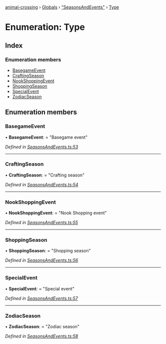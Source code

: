 [animal-crossing](../README.md) › [Globals](../globals.md) › ["SeasonsAndEvents"](../modules/_seasonsandevents_.md) › [Type](_seasonsandevents_.type.md)

# Enumeration: Type

## Index

### Enumeration members

* [BasegameEvent](_seasonsandevents_.type.md#basegameevent)
* [CraftingSeason](_seasonsandevents_.type.md#craftingseason)
* [NookShoppingEvent](_seasonsandevents_.type.md#nookshoppingevent)
* [ShoppingSeason](_seasonsandevents_.type.md#shoppingseason)
* [SpecialEvent](_seasonsandevents_.type.md#specialevent)
* [ZodiacSeason](_seasonsandevents_.type.md#zodiacseason)

## Enumeration members

###  BasegameEvent

• **BasegameEvent**: = "Basegame event"

*Defined in [SeasonsAndEvents.ts:53](https://github.com/Norviah/animal-crossing/blob/267b9fa/module/types/SeasonsAndEvents.ts#L53)*

___

###  CraftingSeason

• **CraftingSeason**: = "Crafting season"

*Defined in [SeasonsAndEvents.ts:54](https://github.com/Norviah/animal-crossing/blob/267b9fa/module/types/SeasonsAndEvents.ts#L54)*

___

###  NookShoppingEvent

• **NookShoppingEvent**: = "Nook Shopping event"

*Defined in [SeasonsAndEvents.ts:55](https://github.com/Norviah/animal-crossing/blob/267b9fa/module/types/SeasonsAndEvents.ts#L55)*

___

###  ShoppingSeason

• **ShoppingSeason**: = "Shopping season"

*Defined in [SeasonsAndEvents.ts:56](https://github.com/Norviah/animal-crossing/blob/267b9fa/module/types/SeasonsAndEvents.ts#L56)*

___

###  SpecialEvent

• **SpecialEvent**: = "Special event"

*Defined in [SeasonsAndEvents.ts:57](https://github.com/Norviah/animal-crossing/blob/267b9fa/module/types/SeasonsAndEvents.ts#L57)*

___

###  ZodiacSeason

• **ZodiacSeason**: = "Zodiac season"

*Defined in [SeasonsAndEvents.ts:58](https://github.com/Norviah/animal-crossing/blob/267b9fa/module/types/SeasonsAndEvents.ts#L58)*
